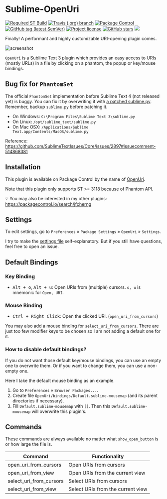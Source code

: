 # Sublime-OpenUri

<a href="https://www.sublimetext.com"><img alt="Required ST Build" src="https://img.shields.io/badge/ST-Build%203118+-orange.svg?style=flat-square&logo=sublime-text"></a>
<a href="https://travis-ci.org/jfcherng/Sublime-OpenUri"><img alt="Travis (.org) branch" src="https://img.shields.io/travis/jfcherng/Sublime-OpenUri/master?style=flat-square"></a>
<a href="https://packagecontrol.io/packages/OpenUri"><img alt="Package Control" src="https://img.shields.io/packagecontrol/dt/OpenUri?style=flat-square"></a>
<a href="https://github.com/jfcherng/Sublime-OpenUri/tags"><img alt="GitHub tag (latest SemVer)" src="https://img.shields.io/github/tag/jfcherng/Sublime-OpenUri?style=flat-square&logo=github"></a>
<a href="https://github.com/jfcherng/Sublime-OpenUri/blob/master/LICENSE"><img alt="Project license" src="https://img.shields.io/github/license/jfcherng/Sublime-OpenUri?style=flat-square&logo=github"></a>
<a href="https://github.com/jfcherng/Sublime-OpenUri/stargazers"><img alt="GitHub stars" src="https://img.shields.io/github/stars/jfcherng/Sublime-OpenUri?style=flat-square&logo=github"></a>
<a href="https://www.paypal.me/jfcherng/5usd" title="Donate to this project using Paypal"><img src="https://img.shields.io/badge/paypal-donate-blue.svg?style=flat-square&logo=paypal"></a>

Finally! A performant and highly customizable URI-opening plugin comes.

![screenshot](https://raw.githubusercontent.com/jfcherng/Sublime-OpenUri/master/docs/screenshot.png)

`OpenUri` is a Sublime Text 3 plugin which provides an easy access to URIs (mostly URLs)
in a file by clicking on a phantom, the popup or key/mouse bindings.


## Bug fix for `PhantomSet`

The official `PhantomSet` implementation before Sublime Text 4 (not released yet) is buggy.
You can fix it by overwriting it with [a patched sublime.py](https://gist.github.com/jfcherng/0ea38bd05a8875be1a40f30b5b9f784c).
Remember, backup `sublime.py` before patching it.

- On Windows: `C:\Program Files\Sublime Text 3\sublime.py`
- On Linux: `/opt/sublime_text/sublime.py`
- On Mac OSX: `/Applications/Sublime Text.app/Contents/MacOS/sublime.py`

Reference: https://github.com/SublimeTextIssues/Core/issues/2897#issuecomment-514868381


## Installation

This plugin is available on Package Control by the name of [OpenUri](https://packagecontrol.io/packages/OpenUri).

Note that this plugin only supports ST >= 3118 because of Phantom API.

💡 You may also be interested in my other plugins: https://packagecontrol.io/search/jfcherng


## Settings

To edit settings, go to `Preferences` » `Package Settings` » `OpenUri` » `Settings`.

I try to make the [settings file](https://github.com/jfcherng/Sublime-OpenUri/blob/master/OpenUri.sublime-settings) 
self-explanatory. But if you still have questions, feel free to open an issue.


## Default Bindings


### Key Binding

- <kbd>Alt + o</kbd>, <kbd>Alt + u</kbd>:
  Open URIs from (multiple) cursors. `o, u` is mnemonic for `Open, URI`.


### Mouse Binding

- <kbd>Ctrl + Right Click</kbd>: Open the clicked URI. (`open_uri_from_cursors`)

You may also add a mouse binding for `select_uri_from_cursors`.
There are just too few modifier keys to be chosen so I am not adding a default one for it.


### How to disable default bindings?

If you do not want those default key/mouse bindings, you can use an empty one to overwrite them.
Or if you want to change them, you can use a non-empty one.

Here I take the default mouse binding as an example.

1. Go to `Preferences` » `Browser Packages...`.
1. Create file `OpenUri/bindings/Default.sublime-mousemap` (and its parent directories if necessary).
1. Fill `Default.sublime-mousemap` with `[]`.
   Then this `Default.sublime-mousemap` will overwrite this plugin's.


## Commands

These commands are always available no matter what `show_open_button` is or how large the file is.

| Command | Functionality |
|---|---|
| open_uri_from_cursors | Open URIs from cursors |
| open_uri_from_view | Open URIs from the current view |
| select_uri_from_cursors | Select URIs from cursors |
| select_uri_from_view | Select URIs from the current view |
